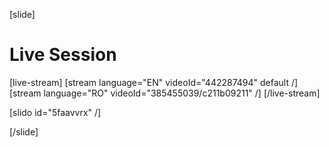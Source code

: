 [slide]
# Live Session

[live-stream]
[stream language="EN" videoId="442287494" default /]
[stream language="RO" videoId="385455039/c211b09211" /]
[/live-stream]

[slido id="5faavvrx" /]

[/slide]